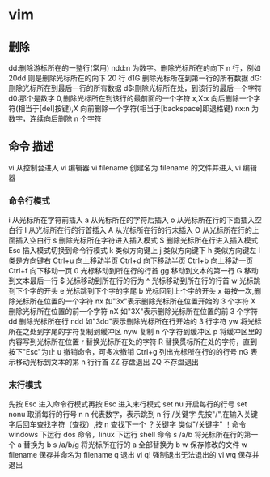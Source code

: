 # vim

## 删除

dd:删除游标所在的一整行(常用)
ndd:n 为数字。删除光标所在的向下 n 行，例如 20dd 则是删除光标所在的向下 20 行
d1G:删除光标所在到第一行的所有数据
dG:删除光标所在到最后一行的所有数据
d\$:删除光标所在处，到该行的最后一个字符
d0:那个是数字 0,删除光标所在到该行的最前面的一个字符
x,X:x 向后删除一个字符(相当于[del]按键),X 向前删除一个字符(相当于[backspace]即退格键)
nx:n 为数字，连续向后删除 n 个字符

## 命令 描述

vi 从控制台进入 vi 编辑器
vi filename 创建名为 filename 的文件并进入 vi 编辑器

### 命令行模式  

i 从光标所在字符前插入
a 从光标所在的字符后插入
o 从光标所在行的下面插入空白行
I 从光标所在行的行首插入
A 从光标所在行的行末插入
O 从光标所在行的上面插入空白行
s 删除光标所在字符进入插入模式
S 删除光标所在行进入插入模式
Esc 插入模式切换到命令行模式
k 类似方向键上
j 类似方向键下
h 类似方向键左
l 类是方向键右
Ctrl+u 向上移动半页
Ctrl+d 向下移动半页
Ctrl+b 向上移动一页
Ctrl+f 向下移动一页
0 光标移动到所在行的行首
gg 移动到文本的第一行
G 移动到文本最后一行
\$ 光标移动到所在行的行为
^ 光标移动到所在行的行首
w 光标跳到下个字的开头
e 光标跳到下个字的字尾
b 光标回到上个字的开头
x 每按一次,删除光标所在位置的一个字符
nx 如"3x"表示删除光标所在位置开始的 3 个字符
X 删除光标所在位置的前一个字符
nX 如"3X"表示删除光标所在位置的前 3 个字符
dd 删除光标所在行
ndd 如"3dd"表示删除光标所在行开始的 3 行字符
yw 将光标所在之处到字尾的字符复制到缓冲区
nyw 复制 n 个字符到缓冲区
p 将缓冲区里的内容写到光标所在位置
r 替换光标所在处的字符
R 替换贯标所在处的字符，直到按下"Esc"为止
u 撤销命令，可多次撤销
Ctrl+g 列出光标所在行的的行号
nG 表示移动光标到文本的第 n 行行首
ZZ 存盘退出
ZQ 不存盘退出

### 末行模式  

先按 Esc 进入命令行模式再按 Esc 进入末行模式
set nu 开启每行的行号
set nonu 取消每行的行号
n n 代表数字，表示跳到 n 行
/关键字 先按"/",在输入关键字后回车查找字符（查找）,按 n 查找下一个
？关键字 类似"/关键字"
！命令 windows 下运行 dos 命令，linux 下运行 shell 命令
s /a/b 将光标所在行的第一个 a 替换为 b
s /a/b/g 将光标所在行的 a 全部替换为 b
w 保存修改的文件
w filename 保存并命名为 filename
q 退出 vi
q! 强制退出无法退出的 vi
wq 保存并退出
